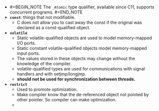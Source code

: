 - #+BEGIN_NOTE
  The `_Atomic` type qualifier, available since C11, supports concurrent programs.
  #+END_NOTE
- **`const`**:  things that not modifiable.
	- C does not allow you to cast away the const if the original was declared as a const-qualified object.
- **`volatile`**
	- Static volatile-qualified objects are used to model memory-mapped I/O ports.
	- Static constant volatile-qualified objects model memory-mapped input ports.
	- The values stored in these objects may change without the knowledge of the compiler.
	- volatile-qualified types are used for communications with signal handlers and with setjmp/longjmp.
	- **should not be used for synchronization between threads.**
- **`restrict`**
	- Used to promote optimization.
	- Make compiler know that the  de-referenced object not pointed by other pointer. So compiler can make optimization.
	-